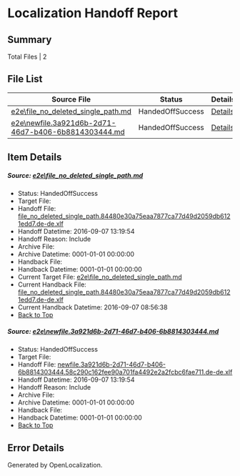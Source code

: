 # <a name='report-top'></a> Localization Handoff Report

## Summary
 Total Files | 2

## File List
 Source File | Status | Details 
 ----------- | ------ | ------- 
 [e2e\file_no_deleted_single_path.md](https://github.com/OpenLocalizationTestOrg/ol-test0/blob/c8bb4e5b142c408f45e9ac9910765d1a4685683d/e2e/file_no_deleted_single_path.md) | HandedOffSuccess | [Details](#2bae10da85bdf1f070280765434bbf60320b3f373)
 [e2e\newfile.3a921d6b-2d71-46d7-b406-6b8814303444.md](https://github.com/OpenLocalizationTestOrg/ol-test0/blob/c8bb4e5b142c408f45e9ac9910765d1a4685683d/e2e/newfile.3a921d6b-2d71-46d7-b406-6b8814303444.md) | HandedOffSuccess | [Details](#209178bb6a408bf7883fd3a06a460d94add67eaf5)

## Item Details
##### <a name='2bae10da85bdf1f070280765434bbf60320b3f373'></a> Source: [e2e\file_no_deleted_single_path.md](https://github.com/OpenLocalizationTestOrg/ol-test0/blob/c8bb4e5b142c408f45e9ac9910765d1a4685683d/e2e/file_no_deleted_single_path.md)
* Status: HandedOffSuccess
* Target File: 
* Handoff File: [file_no_deleted_single_path.84480e30a75eaa7877ca77d49d2059db6121edd7.de-de.xlf](https://github.com/OpenLocalizationTestOrg/ol-test0-handoff/blob/b77399382118621ffca4d51990f6a0d20906e431/ol-handoff/OpenLocalizationTestOrg/ol-test0-dede/yuwzho/mt/file_no_deleted_single_path.84480e30a75eaa7877ca77d49d2059db6121edd7.de-de.xlf)
* Handoff Datetime: 2016-09-07 13:19:54
* Handoff Reason: Include
* Archive File: 
* Archive Datetime: 0001-01-01 00:00:00
* Handback File: 
* Handback Datetime: 0001-01-01 00:00:00
* Current Target File: [e2e\file_no_deleted_single_path.md](https://github.com/OpenLocalizationTestOrg/ol-test0-dede/blob/baff48cf11f932e88b8a177e8625d57e21bf3100/e2e/file_no_deleted_single_path.md)
* Current Handback File: [file_no_deleted_single_path.84480e30a75eaa7877ca77d49d2059db6121edd7.de-de.xlf](https://github.com/OpenLocalizationTestOrg/ol-test0-handback/blob/7f55dfded5e52fe5590eee5e3f9ac167e4a095cc/ol-handback/OpenLocalizationTestOrg/ol-test0-dede/yuwzho/mt/file_no_deleted_single_path.84480e30a75eaa7877ca77d49d2059db6121edd7.de-de.xlf)
* Current Handback Datetime: 2016-09-07 08:56:38
* [Back to Top](#report-top)

##### <a name='209178bb6a408bf7883fd3a06a460d94add67eaf5'></a> Source: [e2e\newfile.3a921d6b-2d71-46d7-b406-6b8814303444.md](https://github.com/OpenLocalizationTestOrg/ol-test0/blob/c8bb4e5b142c408f45e9ac9910765d1a4685683d/e2e/newfile.3a921d6b-2d71-46d7-b406-6b8814303444.md)
* Status: HandedOffSuccess
* Target File: 
* Handoff File: [newfile.3a921d6b-2d71-46d7-b406-6b8814303444.58c290c162fee90a701fa4492e2a2fcbc6fae711.de-de.xlf](https://github.com/OpenLocalizationTestOrg/ol-test0-handoff/blob/b77399382118621ffca4d51990f6a0d20906e431/ol-handoff/OpenLocalizationTestOrg/ol-test0-dede/yuwzho/mt/newfile.3a921d6b-2d71-46d7-b406-6b8814303444.58c290c162fee90a701fa4492e2a2fcbc6fae711.de-de.xlf)
* Handoff Datetime: 2016-09-07 13:19:54
* Handoff Reason: Include
* Archive File: 
* Archive Datetime: 0001-01-01 00:00:00
* Handback File: 
* Handback Datetime: 0001-01-01 00:00:00
* [Back to Top](#report-top)


## Error Details

Generated by OpenLocalization.
